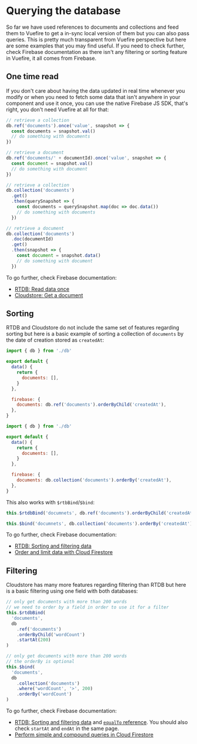 # Querying the database

So far we have used references to documents and collections and feed them to Vuefire to get a in-sync local version of them but you can also pass queries. This is pretty much transparent from Vuefire perspective but here are some examples that you may find useful. If you need to check further, check Firebase documentation as there isn't any filtering or sorting feature in Vuefire, it all comes from Firebase.

## One time read

If you don't care about having the data updated in real time whenever you modify or when you need to fetch some data that isn't anywhere in your component and use it once, you can use the native Firebase JS SDK, that's right, you don't need Vuefire at all for that:

<FirebaseExample>

```js
// retrieve a collection
db.ref('documents').once('value', snapshot => {
  const documents = snapshot.val()
  // do something with documents
})

// retrieve a document
db.ref('documents/' + documentId).once('value', snapshot => {
  const document = snapshot.val()
  // do something with document
})
```

```js
// retrieve a collection
db.collection('documents')
  .get()
  .then(querySnapshot => {
    const documents = querySnapshot.map(doc => doc.data())
    // do something with documents
  })

// retrieve a document
db.collection('documents')
  .doc(documentId)
  .get()
  .then(snapshot => {
    const document = snapshot.data()
    // do something with document
  })
```

</FirebaseExample>

To go further, check Firebase documentation:

- [RTDB: Read data once](https://firebase.google.com/docs/database/web/read-and-write#read_data_once)
- [Cloudstore: Get a document](https://firebase.google.com/docs/firestore/query-data/get-data#get_a_document)

## Sorting

RTDB and Cloudstore do not include the same set of features regarding sorting but here is a basic example of sorting a collection of `documents` by the date of creation stored as `createdAt`:

<FirebaseExample>

```js
import { db } from './db'

export default {
  data() {
    return {
      documents: [],
    }
  },

  firebase: {
    documents: db.ref('documents').orderByChild('createdAt'),
  },
}
```

```js
import { db } from './db'

export default {
  data() {
    return {
      documents: [],
    }
  },

  firebase: {
    documents: db.collection('documents').orderBy('createdAt'),
  },
}
```

</FirebaseExample>

This also works with `$rtbBind`/`$bind`:

<FirebaseExample>

```js
this.$rtdbBind('documnets', db.ref('documents').orderByChild('createdAt'))
```

```js
this.$bind('documnets', db.collection('documents').orderBy('createdAt'))
```

</FirebaseExample>

To go further, check Firebase documentation:

- [RTDB: Sorting and filtering data](https://firebase.google.com/docs/database/web/lists-of-data#sorting_and_filtering_data)
- [Order and limit data with Cloud Firestore](https://firebase.google.com/docs/firestore/query-data/order-limit-data)

## Filtering

Cloudstore has many more features regarding filtering than RTDB but here is a basic filtering using one field with both databases:

<FirebaseExample>

```js
// only get documents with more than 200 words
// we need to order by a field in order to use it for a filter
this.$rtdbBind(
  'documents',
  db
    .ref('documents')
    .orderByChild('wordCount')
    .startAt(200)
)
```

```js
// only get documents with more than 200 words
// the orderBy is optional
this.$bind(
  'documents',
  db
    .collection('documents')
    .where('wordCount', '>', 200)
    .orderBy('wordCount')
)
```

</FirebaseExample>

To go further, check Firebase documentation:

- [RTDB: Sorting and filtering data](https://firebase.google.com/docs/database/web/lists-of-data#sorting_and_filtering_data) and [`equalTo` reference](https://firebase.google.com/docs/reference/js/firebase.database.Reference#equalTo). You should also check `startAt` and `endAt` in the same page.
- [Perform simple and compound queries in Cloud Firestore](https://firebase.google.com/docs/firestore/query-data/queries)
